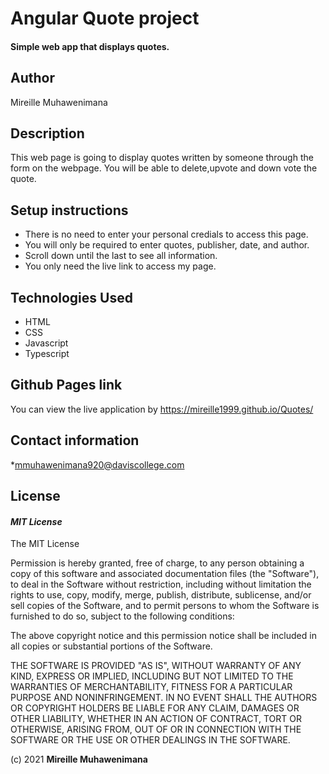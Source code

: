 # Angular Quote project
#### Simple web app that displays quotes.
## Author
Mireille Muhawenimana

## Description
This web page is going to display quotes written by someone through the form on the webpage. You will be able to delete,upvote and down vote the quote.

## Setup instructions
* There is no need to enter your personal credials to access this page.
* You will only be required to enter quotes, publisher, date, and author.
* Scroll down until the last to see all information.
* You only need the live link to access my page.

## Technologies Used
* HTML  
* CSS
* Javascript
* Typescript


## Github Pages link
You can view the live application by https://mireille1999.github.io/Quotes/
## Contact information
*mmuhawenimana920@daviscollege.com

## License
#### *MIT License*
The MIT License

Permission is hereby granted, free of charge, to any person obtaining a copy
of this software and associated documentation files (the "Software"), to deal
in the Software without restriction, including without limitation the rights
to use, copy, modify, merge, publish, distribute, sublicense, and/or sell
copies of the Software, and to permit persons to whom the Software is
furnished to do so, subject to the following conditions:

The above copyright notice and this permission notice shall be included in
all copies or substantial portions of the Software.

THE SOFTWARE IS PROVIDED "AS IS", WITHOUT WARRANTY OF ANY KIND, EXPRESS OR
IMPLIED, INCLUDING BUT NOT LIMITED TO THE WARRANTIES OF MERCHANTABILITY,
FITNESS FOR A PARTICULAR PURPOSE AND NONINFRINGEMENT. IN NO EVENT SHALL THE
AUTHORS OR COPYRIGHT HOLDERS BE LIABLE FOR ANY CLAIM, DAMAGES OR OTHER
LIABILITY, WHETHER IN AN ACTION OF CONTRACT, TORT OR OTHERWISE, ARISING FROM,
OUT OF OR IN CONNECTION WITH THE SOFTWARE OR THE USE OR OTHER DEALINGS IN
THE SOFTWARE.

(c) 2021 **Mireille Muhawenimana**
